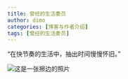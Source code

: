 ```yaml
---
title: 曾经的生活委员
author: dimo
categories: [博客与作者介绍]
tags: [曾经的生活委员]
---
```


“在快节奏的生活中，抽出时间慢慢怀旧。”

![这是一张擦边的照片](https://i.postimg.cc/zXVZ293K/DSC-0012-changed.jpg)